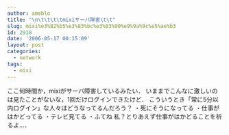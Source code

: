 ```yaml
---
author: ameblo
title: "\n\t\t\t\tmixiサーバ障害\t\t"
slug: mixi%e3%82%b5%e3%83%bc%e3%83%90%e9%9a%9c%e5%ae%b3
id: 2918
date: '2006-05-17 00:15:09'
layout: post
categories:
  - network
tags:
  - mixi
---
```


ここ何時間か，mixiがサーバ障害しているみたい． いままでこんなに激しいのは見たことがないな，1回だけログインできたけど． こういうとき「常に5分以内ログイン」な人々はどうなってるんだろう？ ・死にそうになってる ・仕事がはかどってる ・テレビ見てる ・ふてね 私？とりあえず仕事がはかどることを祈るよ…．